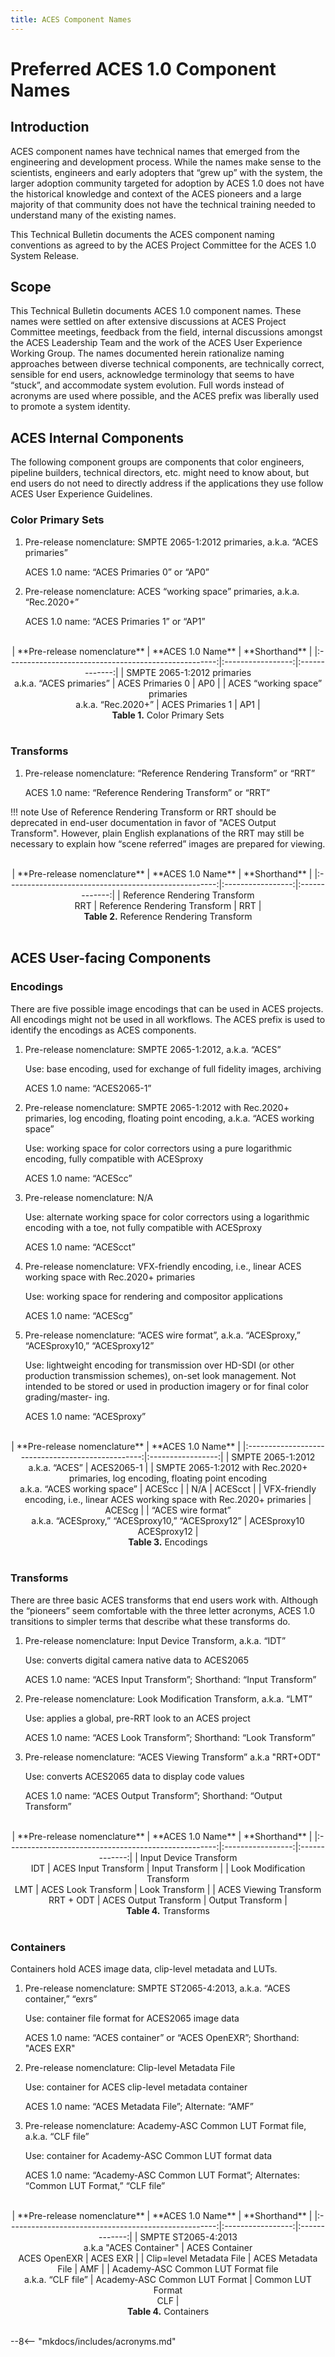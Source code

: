 ```yaml
---
title: ACES Component Names
---
```



Preferred ACES 1.0 Component Names
================


Introduction
------------

ACES component names have technical names that emerged from the engineering and development process. While the names make sense to the scientists, engineers and early adopters that “grew up” with the system, the larger adoption community targeted for adoption by ACES 1.0 does not have the historical knowledge and context of the ACES pioneers and a large majority of that community does not have the technical training needed to understand many of the existing names.

This Technical Bulletin documents the ACES component naming conventions as agreed to by the ACES Project Committee for the ACES 1.0 System Release.



Scope
----------------

This Technical Bulletin documents ACES 1.0 component names. These names were settled on after extensive discussions at ACES Project Committee meetings, feedback from the field, internal discussions amongst the ACES Leadership Team and the work of the ACES User Experience Working Group. The names documented herein rationalize naming approaches between diverse technical components, are technically correct, sensible for end users, acknowledge terminology that seems to have “stuck”, and accommodate system evolution. Full words instead of acronyms are used where possible, and the ACES prefix was liberally used to promote a system identity.



ACES Internal Components
----------------

The following component groups are components that color engineers, pipeline builders, technical directors, etc. might need to know about, but end users do not need to directly address if the applications they use follow ACES User Experience Guidelines.

### Color Primary Sets

1. Pre-release nomenclature: SMPTE 2065-1:2012 primaries, a.k.a. “ACES primaries” 

    ACES 1.0 name: “ACES Primaries 0” or “AP0”

2. Pre-release nomenclature: ACES “working space” primaries, a.k.a. “Rec.2020+”

    ACES 1.0 name: “ACES Primaries 1” or “AP1”

<br>
<div align="center" markdown>
|             **Pre-release nomenclature**             | **ACES 1.0 Name** | **Shorthand** |
|:----------------------------------------------------:|:-----------------:|:-------------:|
| SMPTE 2065-1:2012 primaries<br>a.k.a. “ACES primaries” |  ACES Primaries 0 |      AP0      |
|  ACES “working space” primaries<br>a.k.a. “Rec.2020+”  |  ACES Primaries 1 |      AP1      |
</div>

<figcaption align="center" markdown=1>
  <b>Table 1.</b> Color Primary Sets
</figcaption><br>


### Transforms

1. Pre-release nomenclature: “Reference Rendering Transform” or “RRT”

    ACES 1.0 name: “Reference Rendering Transform” or “RRT”
    
!!! note
	Use of Reference Rendering Transform or RRT should be deprecated in end-user documentation in favor of "ACES Output Transform". However, plain English explanations of the RRT may still be necessary to explain how “scene referred” images are prepared for viewing.

<br>
<div align="center" markdown>
|             **Pre-release nomenclature**             | **ACES 1.0 Name** | **Shorthand** |
|:----------------------------------------------------:|:-----------------:|:-------------:|
| Reference Rendering Transform<br>RRT |  Reference Rendering Transform |      RRT      |
</div>

<figcaption align="center" markdown=1>
  <b>Table 2.</b> Reference Rendering Transform
</figcaption><br>


ACES User-facing Components
----------------

### Encodings

There are five possible image encodings that can be used in ACES projects. All encodings might not be used in all workflows. The ACES prefix is used to identify the encodings as ACES components.

1. Pre-release nomenclature: SMPTE 2065-1:2012, a.k.a. “ACES” 
    
    Use: base encoding, used for exchange of full fidelity images, archiving 
    
    ACES 1.0 name: “ACES2065-1”
    
2. Pre-release nomenclature: SMPTE 2065-1:2012 with Rec.2020+ primaries, log encoding, floating point encoding, a.k.a. “ACES working space”

    Use: working space for color correctors using a pure logarithmic encoding, fully compatible with ACESproxy
    
    ACES 1.0 name: “ACEScc”

3. Pre-release nomenclature: N/A

    Use: alternate working space for color correctors using a logarithmic encoding with a toe, not fully compatible with ACESproxy
    
    ACES 1.0 name: “ACEScct”

4. Pre-release nomenclature: VFX-friendly encoding, i.e., linear ACES working space with Rec.2020+ primaries
    
    Use: working space for rendering and compositor applications
    
    ACES 1.0 name: “ACEScg”

5. Pre-release nomenclature: “ACES wire format”, a.k.a. “ACESproxy,” “ACESproxy10,” “ACESproxy12”

    Use: lightweight encoding for transmission over HD-SDI (or other production transmission schemes), on-set look management. Not intended to be stored or used in production imagery or for final color grading/master- ing.

    ACES 1.0 name: “ACESproxy”
    
<br>
<div align="center" markdown>
|          **Pre-release nomenclature**             | **ACES 1.0 Name** | 
|:-------------------------------------------------:|:-----------------:|
| SMPTE 2065-1:2012<br>a.k.a. “ACES”  |  ACES2065-1 |
| SMPTE 2065-1:2012 with Rec.2020+ primaries, log encoding, floating point encoding<br>a.k.a. “ACES working space”  |  ACEScc |
| N/A  |  ACEScct |
| VFX-friendly encoding, i.e., linear ACES working space with Rec.2020+ primaries  |  ACEScg |
| “ACES wire format”<br>a.k.a. “ACESproxy,” “ACESproxy10,” “ACESproxy12”  |  ACESproxy10<br>ACESproxy12 |
</div>

<figcaption align="center" markdown=1>
  <b>Table 3.</b> Encodings
</figcaption><br>

### Transforms 

There are three basic ACES transforms that end users work with. Although the “pioneers” seem comfortable with the three letter acronyms, ACES 1.0 transitions to simpler terms that describe what these transforms do.

1. Pre-release nomenclature: Input Device Transform, a.k.a. “IDT”

    Use: converts digital camera native data to ACES2065
    
    ACES 1.0 name: “ACES Input Transform”; Shorthand: “Input Transform”

2. Pre-release nomenclature: Look Modification Transform, a.k.a. “LMT” 

    Use: applies a global, pre-RRT look to an ACES project

    ACES 1.0 name: “ACES Look Transform”; Shorthand: “Look Transform”
    
3. Pre-release nomenclature: “ACES Viewing Transform” a.k.a "RRT+ODT"
    
    Use: converts ACES2065 data to display code values
        
    ACES 1.0 name: “ACES Output Transform”; Shorthand: “Output Transform”

<br>
<div align="center" markdown>
|             **Pre-release nomenclature**             | **ACES 1.0 Name** | **Shorthand** |
|:----------------------------------------------------:|:-----------------:|:-------------:|
| Input Device Transform<br>IDT |  ACES Input Transform |     Input Transform      |
| Look Modification Transform<br>LMT |  ACES Look Transform |     Look Transform      |
| ACES Viewing Transform<br>RRT + ODT |  ACES Output Transform |     Output Transform      |
</div>

<figcaption align="center" markdown=1>
  <b>Table 4.</b> Transforms
</figcaption><br>

### Containers

Containers hold ACES image data, clip-level metadata and LUTs.

1. Pre-release nomenclature: SMPTE ST2065-4:2013, a.k.a. “ACES container,” “exrs”
    
    Use: container file format for ACES2065 image data

    ACES 1.0 name: “ACES container” or “ACES OpenEXR”; Shorthand: "ACES EXR"
    
2. Pre-release nomenclature: Clip-level Metadata File

    Use: container for ACES clip-level metadata container

    ACES 1.0 name: “ACES Metadata File”; Alternate: “AMF”
    
3. Pre-release nomenclature: Academy-ASC Common LUT Format file, a.k.a. “CLF file”

    Use: container for Academy-ASC Common LUT format data

    ACES 1.0 name: “Academy-ASC Common LUT Format”; Alternates: “Common LUT Format,” “CLF file”

<br>
<div align="center" markdown>
|             **Pre-release nomenclature**             | **ACES 1.0 Name** | **Shorthand** |
|:----------------------------------------------------:|:-----------------:|:-------------:|
| SMPTE ST2065-4:2013<br>a.k.a "ACES Container" |  ACES Container<br>ACES OpenEXR |     ACES EXR      |
| Clip=level Metadata File |  ACES Metadata File |     AMF      |
| Academy-ASC Common LUT Format file<br>a.k.a. “CLF file” |  Academy-ASC Common LUT Format |     Common LUT Format<br>CLF     |
</div>

<figcaption align="center" markdown=1>
  <b>Table 4.</b> Containers
</figcaption><br>



<!-- Include acronyms-->
--8<-- "mkdocs/includes/acronyms.md"

<!-- Include section numbering -->
<style>
    @import "../../stylesheets/sections.css"
</style>
